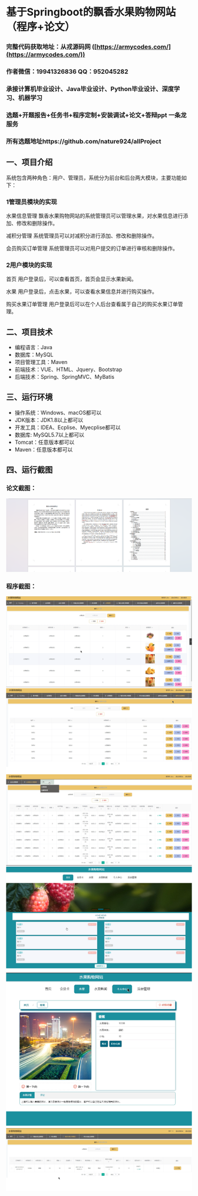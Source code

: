基于Springboot的飘香水果购物网站（程序+论文）
=
### 完整代码获取地址：从戎源码网 ([https://armycodes.com/](https://armycodes.com/))
### 作者微信：19941326836  QQ：952045282 
### 承接计算机毕业设计、Java毕业设计、Python毕业设计、深度学习、机器学习
### 选题+开题报告+任务书+程序定制+安装调试+论文+答辩ppt 一条龙服务
### 所有选题地址https://github.com/nature924/allProject

一、项目介绍
---
系统包含两种角色：用户、管理员，系统分为前台和后台两大模块，主要功能如下：

### 1管理员模块的实现

水果信息管理
飘香水果购物网站的系统管理员可以管理水果，对水果信息进行添加、修改和删除操作。

减积分管理
系统管理员可以对减积分进行添加、修改和删除操作。

会员购买订单管理
系统管理员可以对用户提交的订单进行审核和删除操作。


### 2用户模块的实现

首页
用户登录后，可以查看首页，首页会显示水果新闻。

水果
用户登录后，点击水果，可以查看水果信息并进行购买操作。

购买水果订单管理
用户登录后可以在个人后台查看属于自己的购买水果订单管理。





二、项目技术
---
- 编程语言：Java
- 数据库：MySQL
- 项目管理工具：Maven
- 前端技术：VUE、HTML、Jquery、Bootstrap
- 后端技术：Spring、SpringMVC、MyBatis

三、运行环境
---
- 操作系统：Windows、macOS都可以
- JDK版本：JDK1.8以上都可以
- 开发工具：IDEA、Ecplise、Myecplise都可以
- 数据库: MySQL5.7以上都可以
- Tomcat：任意版本都可以
- Maven：任意版本都可以

四、运行截图
---
### 论文截图：
![image/1.png](limage/1.png)

### 程序截图：
![image/1.png](image/1.png)
![image/1.png](image/2.png)
![image/1.png](image/3.png)
![image/1.png](image/4.png)
![image/1.png](image/5.png)
![image/1.png](image/6.png)



